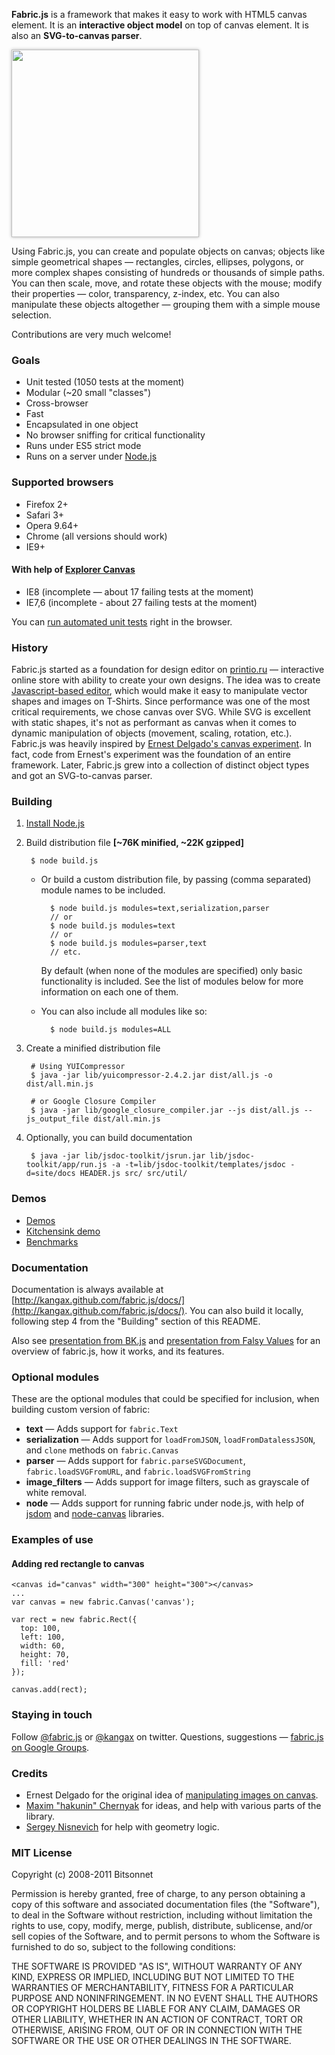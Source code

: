 **Fabric.js** is a framework that makes it easy to work with HTML5 canvas element. It is an **interactive object model** on top of canvas element. It is also an **SVG-to-canvas parser**.

<img src="https://github.com/kangax/fabric.js/raw/master/lib/screenshot.png" style="width:300px;box-shadow:rgba(0,0,0,0.3) 0 0 5px">

Using Fabric.js, you can create and populate objects on canvas; objects like simple geometrical shapes — rectangles, circles, ellipses, polygons, or more complex shapes consisting of hundreds or thousands of simple paths. You can then scale, move, and rotate these objects with the mouse; modify their properties — color, transparency, z-index, etc. You can also manipulate these objects altogether — grouping them with a simple mouse selection.

Contributions are very much welcome!

### Goals

- Unit tested (1050 tests at the moment)
- Modular (~20 small "classes")
- Cross-browser
- Fast
- Encapsulated in one object
- No browser sniffing for critical functionality
- Runs under ES5 strict mode
- Runs on a server under [Node.js](http://nodejs.org/)

### Supported browsers

- Firefox 2+
- Safari 3+
- Opera 9.64+
- Chrome (all versions should work)
- IE9+

#### With help of [Explorer Canvas](http://code.google.com/p/explorercanvas/)

- IE8 (incomplete — about 17 failing tests at the moment)
- IE7,6 (incomplete - about 27 failing tests at the moment)

You can [run automated unit tests](http://kangax.github.com/fabric.js/test/unit/suite_runner.html) right in the browser.

### History

Fabric.js started as a foundation for design editor on [printio.ru](http://printio.ru) — interactive online store with ability to create your own designs. The idea was to create [Javascript-based editor](http://printio.ru/ringer_man_tees/new), which would make it easy to manipulate vector shapes and images on T-Shirts. Since performance was one of the most critical requirements, we chose canvas over SVG. While SVG is excellent with static shapes, it's not as performant as canvas when it comes to dynamic manipulation of objects (movement, scaling, rotation, etc.). Fabric.js was heavily inspired by [Ernest Delgado's canvas experiment](http://www.ernestdelgado.com/public-tests/canvasphoto/demo/canvas.html). In fact, code from Ernest's experiment was the foundation of an entire framework. Later, Fabric.js grew into a collection of distinct object types and got an SVG-to-canvas parser.

<h3 id="fabric-building">Building</h3>

1. [Install Node.js](https://github.com/joyent/node/wiki/Installation)

2. Build distribution file  **[~76K minified, ~22K gzipped]**

        $ node build.js

    - Or build a custom distribution file, by passing (comma separated) module names to be included.<br>
    
            $ node build.js modules=text,serialization,parser
            // or
            $ node build.js modules=text
            // or
            $ node build.js modules=parser,text
            // etc.
      
      By default (when none of the modules are specified) only basic functionality is included. 
      See the list of modules below for more information on each one of them.
    
    - You can also include all modules like so:
    
            $ node build.js modules=ALL

3. Create a minified distribution file

        # Using YUICompressor
        $ java -jar lib/yuicompressor-2.4.2.jar dist/all.js -o dist/all.min.js
        
        # or Google Closure Compiler
        $ java -jar lib/google_closure_compiler.jar --js dist/all.js --js_output_file dist/all.min.js

4. Optionally, you can build documentation

        $ java -jar lib/jsdoc-toolkit/jsrun.jar lib/jsdoc-toolkit/app/run.js -a -t=lib/jsdoc-toolkit/templates/jsdoc -d=site/docs HEADER.js src/ src/util/

### Demos

- [Demos](http://kangax.github.com/fabric.js/demos/)
- [Kitchensink demo](http://kangax.github.com/fabric.js/kitchensink/)
- [Benchmarks](http://kangax.github.com/fabric.js/benchmarks/)

### Documentation

Documentation is always available at [http://kangax.github.com/fabric.js/docs/](http://kangax.github.com/fabric.js/docs/). You can also build it locally, following step 4 from the "Building" section of this README.

Also see [presentation from BK.js](http://www.slideshare.net/kangax/fabricjs-building-acanvaslibrarybk) and [presentation from Falsy Values](http://www.slideshare.net/kangax/fabric-falsy-values-8067834) for an overview of fabric.js, how it works, and its features.

### Optional modules

These are the optional modules that could be specified for inclusion, when building custom version of fabric:

- **text** — Adds support for `fabric.Text`
- **serialization** — Adds support for `loadFromJSON`, `loadFromDatalessJSON`, and `clone` methods on `fabric.Canvas`
- **parser** — Adds support for `fabric.parseSVGDocument`, `fabric.loadSVGFromURL`, and `fabric.loadSVGFromString`
- **image_filters** — Adds support for image filters, such as grayscale of white removal.
- **node** — Adds support for running fabric under node.js, with help of [jsdom](https://github.com/tmpvar/jsdom) and [node-canvas](https://github.com/learnboost/node-canvas) libraries.

### Examples of use

#### Adding red rectangle to canvas
  
    <canvas id="canvas" width="300" height="300"></canvas>
    ...
    var canvas = new fabric.Canvas('canvas');
    
    var rect = new fabric.Rect({
      top: 100,
      left: 100,
      width: 60,
      height: 70,
      fill: 'red'
    });
    
    canvas.add(rect);

### Staying in touch

Follow [@fabric.js](http://twitter.com/fabricjs) or [@kangax](http://twitter.com/kangax) on twitter. Questions, suggestions — [fabric.js on Google Groups](http://groups.google.com/group/fabricjs).

### Credits

- Ernest Delgado for the original idea of [manipulating images on canvas](http://www.ernestdelgado.com/archive/canvas/).
- [Maxim "hakunin" Chernyak](http://twitter.com/hakunin) for ideas, and help with various parts of the library.
- [Sergey Nisnevich](http://nisnya.com) for help with geometry logic.

### MIT License

Copyright (c) 2008-2011 Bitsonnet

Permission is hereby granted, free of charge, to any person obtaining a copy
of this software and associated documentation files (the "Software"), to deal
in the Software without restriction, including without limitation the rights
to use, copy, modify, merge, publish, distribute, sublicense, and/or sell
copies of the Software, and to permit persons to whom the Software is
furnished to do so, subject to the following conditions:

THE SOFTWARE IS PROVIDED "AS IS", WITHOUT WARRANTY OF ANY KIND, EXPRESS OR
IMPLIED, INCLUDING BUT NOT LIMITED TO THE WARRANTIES OF MERCHANTABILITY,
FITNESS FOR A PARTICULAR PURPOSE AND NONINFRINGEMENT. IN NO EVENT SHALL THE
AUTHORS OR COPYRIGHT HOLDERS BE LIABLE FOR ANY CLAIM, DAMAGES OR OTHER
LIABILITY, WHETHER IN AN ACTION OF CONTRACT, TORT OR OTHERWISE, ARISING FROM,
OUT OF OR IN CONNECTION WITH THE SOFTWARE OR THE USE OR OTHER DEALINGS IN THE
SOFTWARE.